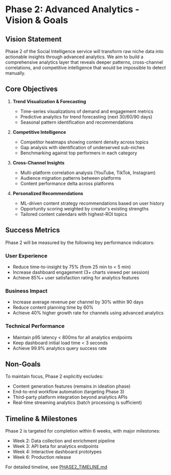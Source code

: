 # Phase 2: Advanced Analytics - Vision & Goals

## Vision Statement

Phase 2 of the Social Intelligence service will transform raw niche data into actionable insights through advanced analytics. We aim to build a comprehensive analytics layer that reveals deeper patterns, cross-channel correlations, and competitive intelligence that would be impossible to detect manually.

## Core Objectives

1. **Trend Visualization & Forecasting**
   - Time-series visualizations of demand and engagement metrics
   - Predictive analytics for trend forecasting (next 30/60/90 days)
   - Seasonal pattern identification and recommendations

2. **Competitive Intelligence**
   - Competitor heatmaps showing content density across topics
   - Gap analysis with identification of underserved sub-niches
   - Benchmarking against top performers in each category

3. **Cross-Channel Insights**
   - Multi-platform correlation analysis (YouTube, TikTok, Instagram)
   - Audience migration patterns between platforms
   - Content performance delta across platforms

4. **Personalized Recommendations**
   - ML-driven content strategy recommendations based on user history
   - Opportunity scoring weighted by creator's existing strengths
   - Tailored content calendars with highest-ROI topics

## Success Metrics

Phase 2 will be measured by the following key performance indicators:

### User Experience
- Reduce time-to-insight by 75% (from 25 min to < 5 min)
- Increase dashboard engagement (3+ charts viewed per session)
- Achieve 85%+ user satisfaction rating for analytics features

### Business Impact
- Increase average revenue per channel by 30% within 90 days
- Reduce content planning time by 60% 
- Achieve 40% higher growth rate for channels using advanced analytics

### Technical Performance
- Maintain p95 latency < 800ms for all analytics endpoints
- Keep dashboard initial load time < 3 seconds
- Achieve 99.9% analytics query success rate

## Non-Goals

To maintain focus, Phase 2 explicitly excludes:
- Content generation features (remains in ideation phase)
- End-to-end workflow automation (targeting Phase 3)
- Third-party platform integration beyond analytics APIs
- Real-time streaming analytics (batch processing is sufficient)

## Timeline & Milestones

Phase 2 is targeted for completion within 6 weeks, with major milestones:
- Week 2: Data collection and enrichment pipeline
- Week 3: API beta for analytics endpoints
- Week 4: Interactive dashboard prototypes
- Week 6: Production release

For detailed timeline, see [PHASE2_TIMELINE.md](./PHASE2_TIMELINE.md)